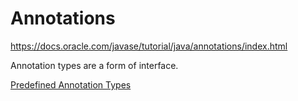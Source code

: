 # Annotations

<https://docs.oracle.com/javase/tutorial/java/annotations/index.html>

Annotation types are a form of interface.

[Predefined Annotation Types](https://docs.oracle.com/javase/tutorial/java/annotations/predefined.html)

